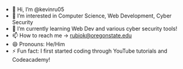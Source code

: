 - 👋 Hi, I’m @kevinru05
- 👀 I’m interested in Computer Science, Web Development, Cyber Security 
- 🌱 I’m currently learning Web Dev and various cyber security tools! 
- 📫 How to reach me -> rubiok@oregonstate.edu
- 😄 Pronouns: He/Him
- ⚡ Fun fact: I first started coding through YouTube tutorials and Codeacademy! 

<!---
kevinru05/kevinru05 is a ✨ special ✨ repository because its `README.md` (this file) appears on your GitHub profile.
You can click the Preview link to take a look at your changes.
--->
